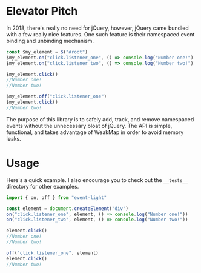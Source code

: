 # Elevator Pitch

In 2018, there's really no need for jQuery, however, jQuery came bundled with a few really nice features. One such feature is their namespaced event binding and unbinding mechanism.

```javascript
const $my_element = $("#root")
$my_element.on("click.listener_one", () => console.log("Number one!")
$my_element.on("click.listener_two", () => console.log("Number two!")

$my_element.click()
//Number one!
//Number two!

$my_element.off("click.listener_one")
$my_element.click()
//Number two!
```

The purpose of this library is to safely add, track, and remove namespaced events without the unnecessary bloat of jQuery. The API is simple, functional, and takes advantage of WeakMap in order to avoid memory leaks.

# Usage

Here's a quick example. I also encourage you to check out the `__tests__` directory for other examples.

```javascript
import { on, off } from "event-light"

const element = document.createElement("div")
on("click.listener_one", element, () => console.log("Number one!"))
on("click.listener_two", element, () => console.log("Number two!"))

element.click()
//Number one!
//Number two!

off("click.listener_one", element)
element.click()
//Number two!
```
